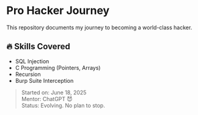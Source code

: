 # Pro Hacker Journey

This repository documents my journey to becoming a world-class hacker.

## 🔥 Skills Covered
- SQL Injection
- C Programming (Pointers, Arrays)
- Recursion
- Burp Suite Interception

> Started on: June 18, 2025  
> Mentor: ChatGPT 😈  
> Status: Evolving. No plan to stop.
